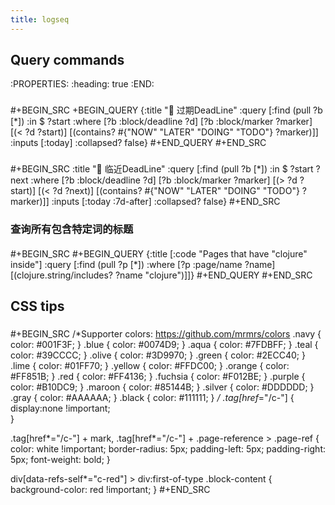 ```yaml
---
title: logseq
---
```


## Query commands
:PROPERTIES:
:heading: true
:END:
###
#+BEGIN_SRC 
+BEGIN_QUERY
{:title "📅 过期DeadLine"
:query [:find (pull ?b [*])
:in $ ?start
:where
[?b :block/deadline ?d]
[?b :block/marker ?marker]
[(< ?d ?start)]
[(contains? #{"NOW" "LATER" "DOING" "TODO"} ?marker)]]
:inputs [:today]
:collapsed? false}
#+END_QUERY
#+END_SRC
###
#+BEGIN_SRC 
:title "📅 临近DeadLine"
:query [:find (pull ?b [*])
:in $ ?start ?next
:where
[?b :block/deadline ?d]
[?b :block/marker ?marker]
[(> ?d ?start)]
[(< ?d ?next)]
[(contains? #{"NOW" "LATER" "DOING" "TODO"} ?marker)]]
:inputs [:today :7d-after]
:collapsed? false}
#+END_SRC
### 查询所有包含特定词的标题
####
#+BEGIN_SRC 
#+BEGIN_QUERY
{:title [:code "Pages that have \"clojure\" inside"]
 :query [:find (pull ?p [*])
         :where [?p :page/name ?name]
         [(clojure.string/includes? ?name "clojure")]]}
#+END_QUERY
#+END_SRC
## CSS tips
###
#+BEGIN_SRC 
/*Supporter colors:
https://github.com/mrmrs/colors
.navy { color: #001F3F; }
.blue { color: #0074D9; }
.aqua { color: #7FDBFF; }
.teal { color: #39CCCC; }
.olive { color: #3D9970; }
.green { color: #2ECC40; }
.lime { color: #01FF70; }
.yellow { color: #FFDC00; }
.orange { color: #FF851B; }
.red { color: #FF4136; }
.fuchsia { color: #F012BE; }
.purple { color: #B10DC9; }
.maroon { color: #85144B; }
.silver { color: #DDDDDD; }
.gray { color: #AAAAAA; }
.black { color: #111111; }
*/
.tag[href*="/c-"] {
     display:none !important;  
}

.tag[href*="/c-"] + mark, 
.tag[href*="/c-"] + .page-reference > .page-ref {
    color: white !important;
 border-radius: 5px;
 padding-left: 5px;
 padding-right: 5px;
 font-weight: bold;
}

div[data-refs-self*="c-red"] > div:first-of-type .block-content {
    background-color: red !important;
}
#+END_SRC
###
